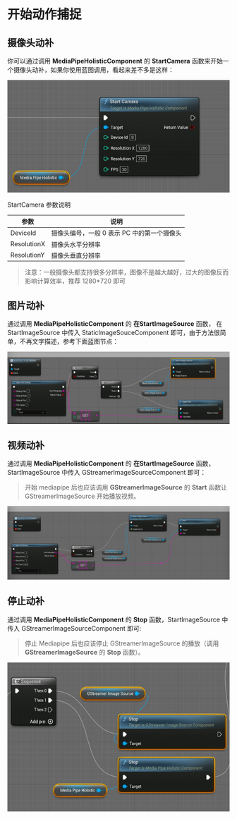 
# 开始动作捕捉

## 摄像头动补

你可以通过调用 **MediaPipeHolisticComponent** 的 **StartCamera** 函数来开始一个摄像头动补，如果你使用蓝图调用，看起来差不多是这样：

[![MediaPipe 运行时 Actor](./images/start_camera.jpg "Shiprock")](images/start_camera.jpg)   

StartCamera 参数说明

|参数|说明|
|-------------|----------------|
|DeviceId|摄像头编号，一般 0 表示 PC 中的第一个摄像头|
|ResolutionX |摄像头水平分辨率|
|ResolutionY |摄像头垂直分辨率|

> 注意：一般摄像头都支持很多分辨率，图像不是越大越好，过大的图像反而影响计算效率，推荐 1280*720 即可


## 图片动补

通过调用 **MediaPipeHolisticComponent** 的 **在StartImageSource** 函数， 在StartImageSource 中传入 StaticImageSouceComponent 即可，由于方法很简单，不再文字描述，参考下面蓝图节点：


[![图片动补](./images/start_static_image.jpg "Shiprock")](images/start_static_image.jpg)   


## 视频动补

通过调用 **MediaPipeHolisticComponent** 的 **在StartImageSource** 函数，StartImageSource 中传入 GStreamerImageSourceComponent 即可：   

> 开始 mediapipe 后也应该调用 **GStreamerImageSource** 的 **Start** 函数让 GStreamerImageSource 开始播放视频。

[![图片动补](./images/start_vedio.jpg "Shiprock")](images/start_vedio.jpg)   


## 停止动补

通过调用 **MediaPipeHolisticComponent** 的 **Stop** 函数，StartImageSource 中传入 GStreamerImageSourceComponent 即可:   
> 停止 Mediapipe 后也应该停止 GStreamerImageSource 的播放（调用 **GStreamerImageSource** 的 **Stop** 函数）。


[![停止动补](./images/stop_mediapipe.jpg "Shiprock")](images/stop_mediapipe.jpg)   